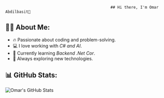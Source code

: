                                                   ## Hi there, I'm Omar Abdilbasit👋

 

## 👨‍💻 About Me:
- 🔥 Passionate about coding and problem-solving.
- 💻 I love working with *C# and AI*.
- 🌱 Currently learning *Backend .Net Cor*.
- 🚀 Always exploring new technologies.

## 📊 GitHub Stats:
![Omar's GitHub Stats](https://github-readme-stats.vercel.app/api?username=OmarKing12345&show_icons=true&theme=dark)
